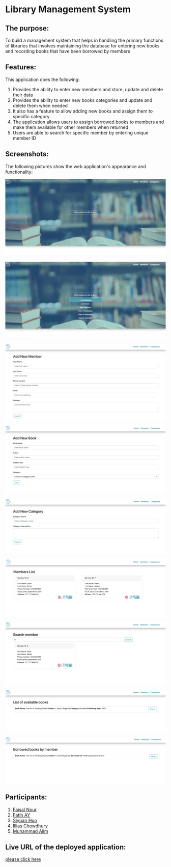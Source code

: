 # Library Management System

## The purpose:

To build a management system that helps in handling the primary functions of libraries that involves maintaining the database for entering new books and recording books that have been borrowed by members

## Features:

This application does the following:

1. Provides the ability to enter new members and store, update and delete their data
2. Provides the ability to enter new books categories and update and delete them when needed
3. It also has a feature to allow adding new books and assign them to specific category
4. The application allows users to assign borrowed books to members and make them available for other members when returned
5. Users are able to search for specific member by entering unique member ID

## Screenshots:

The following pictures show the web application's appearance and functionality:

![Homepage of Library Management System](/public/assets/img/home-page.png)

![Homepage displays a list of option users can choose from](/public/assets/img/list-options.png)

![Screen displays add new member form](/public/assets/img/add-member.png)

![Screen displays add new book form](/public/assets/img/add-book.png)

![Screen displays an empty category form](/public/assets/img/add-category.png)

![Screen shows a list of stored members](/public/assets/img/members-list.png)

![Screen shows search by member ID page](/public/assets/img/search-member.png)

![Screen shows list of available books](/public/assets/img/available-book.png)

![Screen shows borrowed book by member ID](/public/assets/img/borrowed-book.png)

## Participants:

1. [Faisal Nour](https://github.com/faisalsnour)
2. [Fatih AY](https://github.com/fatihay53)
3. [Siyuan Huo](https://github.com/siyuanhuo)
4. [Illias Chowdhury](https://github.com/iliasc8)
5. [Muhammad Alim](https://github.com/muhammadalim5)

## Live URL of the deployed application:

[please click here](https://library-management-system-lms.herokuapp.com/index.html)
